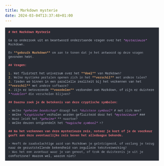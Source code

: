 ```yaml
---
title: Markdown mysterie
date: 2024-03-04T13:37:48+01:00
---
```


![markdown mysterie](images/markdown-mysterie.png)